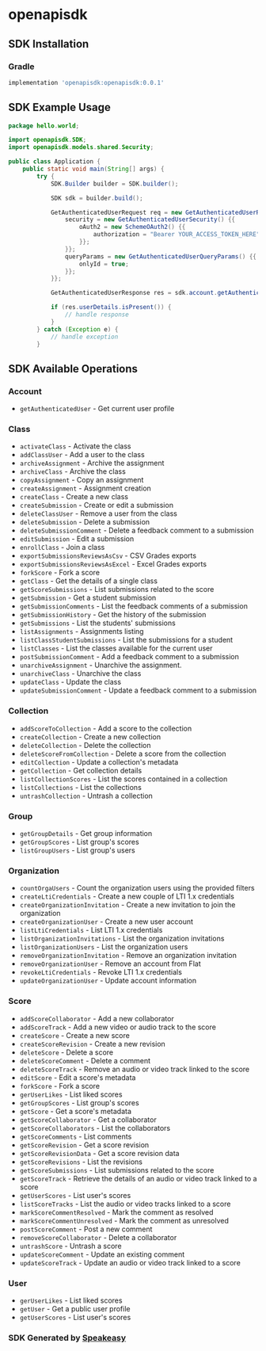 # openapisdk

<!-- Start SDK Installation -->
## SDK Installation

### Gradle

```groovy
implementation 'openapisdk:openapisdk:0.0.1'
```
<!-- End SDK Installation -->

## SDK Example Usage
<!-- Start SDK Example Usage -->
```java
package hello.world;

import openapisdk.SDK;
import openapisdk.models.shared.Security;

public class Application {
    public static void main(String[] args) {
        try {
            SDK.Builder builder = SDK.builder();

            SDK sdk = builder.build();

            GetAuthenticatedUserRequest req = new GetAuthenticatedUserRequest() {{
                security = new GetAuthenticatedUserSecurity() {{
                    oAuth2 = new SchemeOAuth2() {{
                        authorization = "Bearer YOUR_ACCESS_TOKEN_HERE";
                    }};
                }};
                queryParams = new GetAuthenticatedUserQueryParams() {{
                    onlyId = true;
                }};
            }};

            GetAuthenticatedUserResponse res = sdk.account.getAuthenticatedUser(req);

            if (res.userDetails.isPresent()) {
                // handle response
            }
        } catch (Exception e) {
            // handle exception
        }
```
<!-- End SDK Example Usage -->

<!-- Start SDK Available Operations -->
## SDK Available Operations

### Account

* `getAuthenticatedUser` - Get current user profile

### Class

* `activateClass` - Activate the class
* `addClassUser` - Add a user to the class
* `archiveAssignment` - Archive the assignment
* `archiveClass` - Archive the class
* `copyAssignment` - Copy an assignment
* `createAssignment` - Assignment creation
* `createClass` - Create a new class
* `createSubmission` - Create or edit a submission
* `deleteClassUser` - Remove a user from the class
* `deleteSubmission` - Delete a submission
* `deleteSubmissionComment` - Delete a feedback comment to a submission
* `editSubmission` - Edit a submission
* `enrollClass` - Join a class
* `exportSubmissionsReviewsAsCsv` - CSV Grades exports
* `exportSubmissionsReviewsAsExcel` - Excel Grades exports
* `forkScore` - Fork a score
* `getClass` - Get the details of a single class
* `getScoreSubmissions` - List submissions related to the score
* `getSubmission` - Get a student submission
* `getSubmissionComments` - List the feedback comments of a submission
* `getSubmissionHistory` - Get the history of the submission
* `getSubmissions` - List the students' submissions
* `listAssignments` - Assignments listing
* `listClassStudentSubmissions` - List the submissions for a student
* `listClasses` - List the classes available for the current user
* `postSubmissionComment` - Add a feedback comment to a submission
* `unarchiveAssignment` - Unarchive the assignment.
* `unarchiveClass` - Unarchive the class
* `updateClass` - Update the class
* `updateSubmissionComment` - Update a feedback comment to a submission

### Collection

* `addScoreToCollection` - Add a score to the collection
* `createCollection` - Create a new collection
* `deleteCollection` - Delete the collection
* `deleteScoreFromCollection` - Delete a score from the collection
* `editCollection` - Update a collection's metadata
* `getCollection` - Get collection details
* `listCollectionScores` - List the scores contained in a collection
* `listCollections` - List the collections
* `untrashCollection` - Untrash a collection

### Group

* `getGroupDetails` - Get group information
* `getGroupScores` - List group's scores
* `listGroupUsers` - List group's users

### Organization

* `countOrgaUsers` - Count the organization users using the provided filters
* `createLtiCredentials` - Create a new couple of LTI 1.x credentials
* `createOrganizationInvitation` - Create a new invitation to join the organization
* `createOrganizationUser` - Create a new user account
* `listLtiCredentials` - List LTI 1.x credentials
* `listOrganizationInvitations` - List the organization invitations
* `listOrganizationUsers` - List the organization users
* `removeOrganizationInvitation` - Remove an organization invitation
* `removeOrganizationUser` - Remove an account from Flat
* `revokeLtiCredentials` - Revoke LTI 1.x credentials
* `updateOrganizationUser` - Update account information

### Score

* `addScoreCollaborator` - Add a new collaborator
* `addScoreTrack` - Add a new video or audio track to the score
* `createScore` - Create a new score
* `createScoreRevision` - Create a new revision
* `deleteScore` - Delete a score
* `deleteScoreComment` - Delete a comment
* `deleteScoreTrack` - Remove an audio or video track linked to the score
* `editScore` - Edit a score's metadata
* `forkScore` - Fork a score
* `gerUserLikes` - List liked scores
* `getGroupScores` - List group's scores
* `getScore` - Get a score's metadata
* `getScoreCollaborator` - Get a collaborator
* `getScoreCollaborators` - List the collaborators
* `getScoreComments` - List comments
* `getScoreRevision` - Get a score revision
* `getScoreRevisionData` - Get a score revision data
* `getScoreRevisions` - List the revisions
* `getScoreSubmissions` - List submissions related to the score
* `getScoreTrack` - Retrieve the details of an audio or video track linked to a score
* `getUserScores` - List user's scores
* `listScoreTracks` - List the audio or video tracks linked to a score
* `markScoreCommentResolved` - Mark the comment as resolved
* `markScoreCommentUnresolved` - Mark the comment as unresolved
* `postScoreComment` - Post a new comment
* `removeScoreCollaborator` - Delete a collaborator
* `untrashScore` - Untrash a score
* `updateScoreComment` - Update an existing comment
* `updateScoreTrack` - Update an audio or video track linked to a score

### User

* `gerUserLikes` - List liked scores
* `getUser` - Get a public user profile
* `getUserScores` - List user's scores

<!-- End SDK Available Operations -->

### SDK Generated by [Speakeasy](https://docs.speakeasyapi.dev/docs/using-speakeasy/client-sdks)
